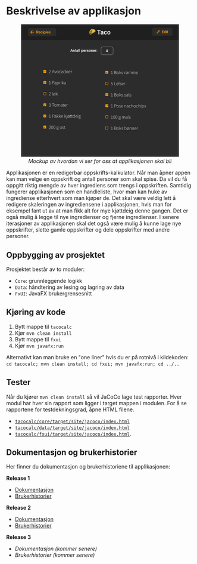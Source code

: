 # Beskrivelse av applikasjon

<p>
    <figure align="center">
        <img src="../docs/release%202/resources/prototypeIngredientMenu.png" alt="Mockup" width="600"/>
        <figcaption><i>Mockup av hvordan vi ser for oss at applikasjonen skal bli</i></figcaption>
    </figure>
</p>

Applikasjonen er en redigerbar oppskrifts-kalkulator. Når man åpner appen kan man velge en oppskrift og antall personer som skal spise. Da vil du få oppgitt riktig mengde av hver ingrediens som trengs i oppskriften. Samtidig fungerer applikasjonen som en handleliste, hvor man kan huke av ingrediense etterhvert som man kjøper de. Det skal være veldig lett å redigere skaleringen av ingrediensene i applikasjonen, hvis man for eksempel fant ut av at man fikk alt for mye kjøttdeig denne gangen. Det er også  mulig å legge til nye ingredienser og fjerne ingredienser. I senere iterasjoner av applikasjonen skal det også være mulig å kunne lage nye oppskrifter, slette gamle oppskrifter og dele oppskrifter med andre personer.

## Oppbygging av prosjektet

Prosjektet består av to moduler:
* `Core`: grunnleggende logikk
* `Data`: håndtering av lesing og lagring av data
* `FxUI`: JavaFX brukergrensesnitt

## Kjøring av kode
1. Bytt mappe til `tacocalc`
2. Kjør `mvn clean install`
3. Bytt mappe til `fxui`
3. Kjør `mvn javafx:run`

Alternativt kan man bruke en "one liner" hvis du er på rotnivå i kildekoden:
`cd tacocalc; mvn clean install; cd fxui; mvn javafx:run; cd ../..`

## Tester
Når du kjører `mvn clean install` så vil JaCoCo lage test rapporter. Hver modul har hver sin rapport som ligger i target mappen i modulen. For å se rapportene for testdekningsgrad, åpne HTML filene.
* [`tacocalc/core/target/site/jacoco/index.html`](/tacocalc/core/target/site/jacoco/)
* [`tacocalc/data/target/site/jacoco/index.html`](/tacocalc/data/target/site/jacoco/)
* [`tacocalc/fxui/target/site/jacoco/index.html`](/tacocalc/fxui/target/site/jacoco/).


## Dokumentasjon og brukerhistorier
Her finner du dokumentasjon og brukerhistoriene til applikasjonen:

**Release 1**
* [Dokumentasjon](/docs/release%201/dokumentasjon.md)
* [Brukerhistorier](/docs/release%201/brukerhistorier.md)

**Release 2**
* [Dokumentasjon](/docs/release%202/dokumentasjon.md)
* [Brukerhistorier](/docs/release%202/brukerhistorier.md)

**Release 3**
* *Dokumentasjon (kommer senere)*
* *Brukerhistorier (kommer senere)*
